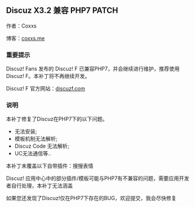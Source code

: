 ## Discuz X3.2 兼容 PHP7 PATCH

作者：Coxxs

博客：[coxxs.me](http://coxxs.me)

### 重要提示

Discuz! Fans 发布的 Discuz! F 已兼容PHP7，并会继续进行维护，推荐使用 Discuz! F。本补丁将不再继续开发。

Discuz! F 官方网站：[discuzf.com](http://discuzf.com)

### 说明

本补丁修复了Discuz在PHP7下的以下问题。
 * 无法安装;
 * 模板机制无法解析;
 * Discuz Code 无法解析;
 * UC无法通信等..

本补丁未覆盖以下自带插件：搜搜表情

Discuz! 应用中心中的部分插件/模板可能与PHP7有不兼容的问题，需要应用开发者自行处理，本补丁无法涵盖

如果您还发现了Discuz!仅在PHP7下存在的BUG，欢迎提交，我会尽快修复
